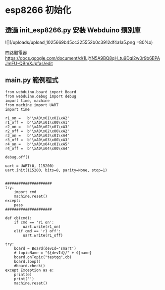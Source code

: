 esp8266 初始化
=====

## 透過 init_esp8266.py 安裝 Webduino 類別庫
![](/uploads/upload_1025669b45cc325552b0c3912df4a1a5.png =80%x)


四路繼電器
https://docs.google.com/document/d/1LjYN5A9BQ8qH_tu9Dql2w0r9b6EPAJmFU-QBmXJpfas/edit

## main.py 範例程式
```python=
from webduino.board import Board
from webduino.debug import debug
import time, machine
from machine import UART
import time

r1_on =   b'\xA0\x01\x01\xA2'
r1_off =  b'\xA0\x01\x00\xA1'
r2_on =   b'\xA0\x02\x01\xA3'
r2_off =  b'\xA0\x02\x00\xA2'
r3_on =   b'\xA0\x03\x01\xA4'
r3_off =  b'\xA0\x03\x00\xA3'
r4_on =   b'\xA0\x04\x01\xA5'
r4_off =  b'\xA0\x04\x00\xA4'

debug.off()

uart = UART(0, 115200)
uart.init(115200, bits=8, parity=None, stop=1)


#####################
try:
    import cmd
    machine.reset()
except:
    pass
#####################

def cb(cmd):
    if cmd == 'r1 on':
        uart.write(r1_on)
    elif cmd == 'r1 off':
        uart.write(r1_off)

try:
    board = Board(devId='smart')
    # topicName = "${devId}/" + ${name}
    board.onTopic("testqq",cb)
    board.loop()
    #board.check()
except Exception as e:
    print(e)
    print('')
    machine.reset()
```
